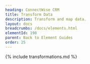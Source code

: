 ```yaml
---
heading: ConnectWise CRM
title: Transform Data
description: Transform and map data.
layout: docs
breadcrumbs: /docs/elements.html
elementId: 198
parent: Back to Element Guides
order: 25
---
```


{% include transformations.md %}
